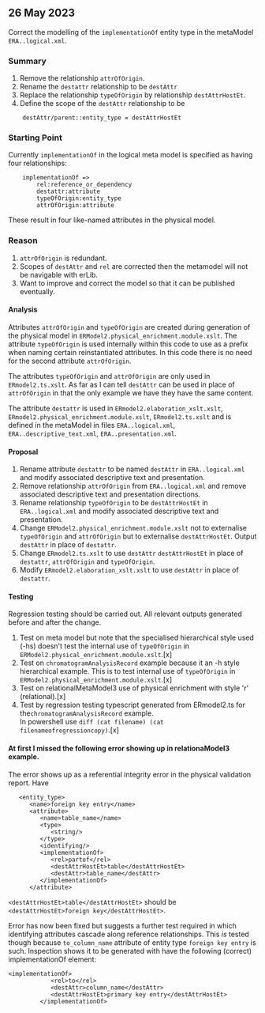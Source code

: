 



## 26 May 2023
Correct the modelling of the `implementationOf` entity type in the metaModel `ERA..logical.xml`.

### Summary
1. Remove the relationship `attrOfOrigin`.
2. Rename the `destattr` relationship to be `destAttr`
3. Replace the relationship `typeOfOrigin` by  relationship  `destAttrHostEt`.
4. Define the scope of the `destAttr` relationship to be
```
	destAttr/parent::entity_type = destAttrHostEt
``` 

### Starting Point
Currently `implementationOf` in the logical meta model is specified as having four relationships:
```
   	implementationOf => 
		rel:reference_or_dependency 
		destattr:attribute
		typeOfOrigin:entity_type
		attrOfOrigin:attribute
```
These result in four like-named attributes in the physical model.

### Reason
1. `attrOfOrigin` is redundant. 
2. Scopes of `destAttr` and `rel` are corrected then the metamodel will not be navigable with erLib.
3. Want to improve and correct the model so that it can be published  eventually.


#### Analysis
Attributes `attrOfOrigin` and `typeOfOrigin` are created during generation of the physical model in `ERModel2.physical_enrichment.module.xslt`.
The attribute `typeOfOrigin` is used internally within this code to use as a prefix when naming certain reinstantiated attributes. In this code there is no need for the second attribute `attrOfOrigin`.

The attributes `typeOfOrigin` and  `attrOfOrigin` are only used in `ERmodel2.ts.xslt`. As far as I can tell `destAttr` can be used in place of `attrOfOrigin` in that the only example we have they have the same content.

The attribute `destattr` is used in `ERmodel2.elaboration_xslt.xslt`, `ERmodel2.physical_enrichment.module.xslt`, `ERmodel2.ts.xslt` and is defined in the metaModel in files `ERA..logical.xml`, `ERA..descriptive_text.xml`, `ERA..presentation.xml`.

#### Proposal
1. Rename attribute `destattr` to be named `destAttr` in `ERA..logical.xml`  and modify associated descriptive text and presentation.
2. Remove relationship `attrOfOrigin`  from `ERA..logical.xml` and remove associated descriptive text and presentation directions. 
3. Rename relationship  `typeOfOrigin`  to be `destAttrHostEt` in `ERA..logical.xml` and modify associated descriptive text and presentation. 
4. Change `ERModel2.physical_enrichment.module.xslt` not to externalise `typeOfOrigin` and `attrOfOrigin` but to externalise
 `destAttrHostEt`. Output `destAttr` in place of `destattr`.
5. Change `ERmodel2.ts.xslt` to use `destAttr` `destAttrHostEt` in place of `destattr`, `attrOfOrigin` and `typeOfOrigin`. 
6. Modify `ERmodel2.elaboration_xslt.xslt` to use `destAttr` in place of `destattr`.

#### Testing
Regression testing should be carried out. All relevant outputs generated before and after the change.  
1. Test on meta model but note that the specialised hierarchical style used (-hs) doesn't test the internal use of `typeOfOrigin` in `ERModel2.physical_enrichment.module.xslt`.[x]
2. Test on `chromatogramAnalysisRecord` example because it an -h style hierarchical example. 
This is  to test  internal use of `typeOfOrigin` in `ERModel2.physical_enrichment.module.xslt`.[x]
3. Test on relationalMetaModel3 use of physical enrichment with style 'r' (relational).[x]
4. Test by regression testing typescript generated from ERmodel2.ts for the`chromatogramAnalysisRecord` example.  
In powershell use `diff (cat filename) (cat filenameofregressioncopy)`.[x]

#### At first I missed the following error showing up in relationaModel3 example. 
The error shows up as a referential integrity error  in the physical validation report.
Have
```
   <entity_type>
      <name>foreign key entry</name>
      <attribute>
         <name>table_name</name>
         <type>
            <string/>
         </type>
         <identifying/>
         <implementationOf>
            <rel>partof</rel>
            <destAttrHostEt>table</destAttrHostEt>
            <destAttr>table_name</destAttr>
         </implementationOf>
      </attribute>
```
`<destAttrHostEt>table</destAttrHostEt>` should be `<destAttrHostEt>foreign key</destAttrHostEt>`.

Error has now been fixed but suggests a further test required in which identifying attributes cascade along reference relationships.
This *is* tested though because `to_column_name` attribute of entity type `foreign key entry` is such. Inspection shows it to be generated 
with have the following (correct) implementationOf element:
```
<implementationOf>
            <rel>to</rel>
            <destAttr>column_name</destAttr>
            <destAttrHostEt>primary key entry</destAttrHostEt>
         </implementationOf>
```


